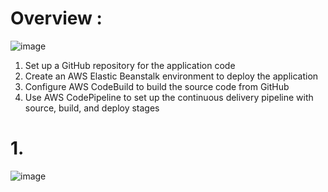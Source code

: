 # Overview : 

![image](https://github.com/user-attachments/assets/6c2c422c-f184-4ea2-b7d0-740e4e567954)

 1. Set up a GitHub repository for the application code
 2. Create an AWS Elastic Beanstalk environment to deploy the application
 3. Configure AWS CodeBuild to build the source code from GitHub
 4. Use AWS CodePipeline to set up the continuous delivery pipeline with source, build, and deploy stages

# 1. 

![image](https://github.com/user-attachments/assets/3b31d8df-8d39-4cab-bed0-7451edd5d243)
